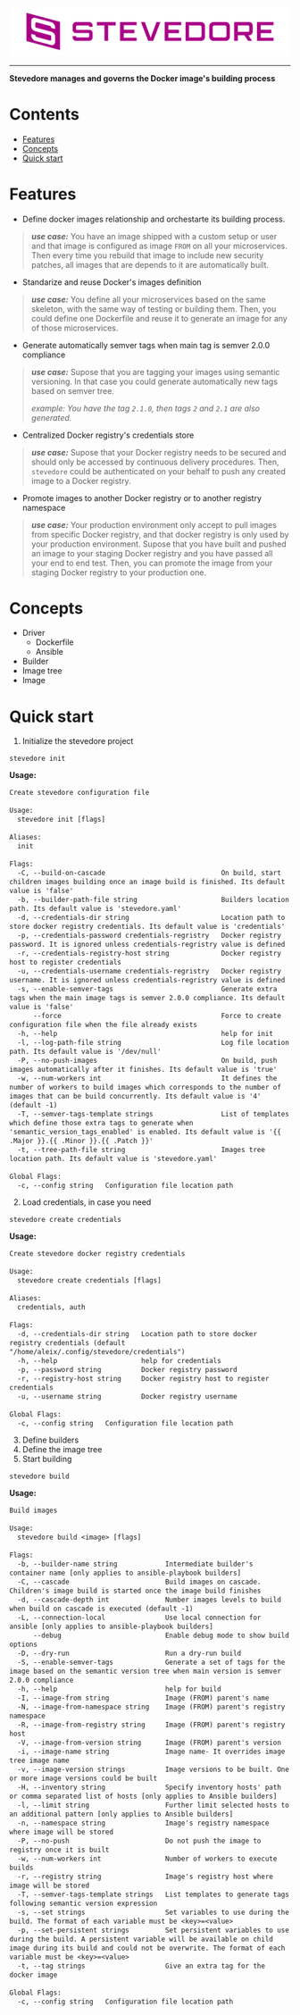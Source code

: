 
![stevedore-logo](docs/logo/logo_4_stevedore.png "Stevedore logo")

---

**Stevedore manages and governs the Docker image's building process**


<!-- @import "[TOC]" {cmd="toc" depthFrom=1 depthTo=6 orderedList=false} -->

<!-- code_chunk_output -->
# Contents
- [Features](#features)
- [Concepts](#concepts)
- [Quick start](#quick-start)

<!-- /code_chunk_output -->

# Features

- Define docker images relationship and orchestarte its building process.
> **_use case:_**
 You have an image shipped with a custom setup or user  and that image is configured as image `FROM` on all your microservices. Then every time you rebuild that image to include new security patches, all images that are depends to it are automatically built.

- Standarize and reuse Docker's images definition
> **_use case:_**
You define all your microservices based on the same skeleton, with the same way of testing or building them.
Then, you could define one Dockerfile and reuse it to generate an image for any of those microservices.

- Generate automatically semver tags when main tag is semver 2.0.0 compliance
> **_use case:_**
Supose that you are tagging your images using semantic versioning. In that case you could generate automatically new tags based on semver tree. 
>
>_example:_
_You have the tag `2.1.0`, then tags `2` and `2.1` are also generated._

- Centralized Docker registry's credentials store
> **_use case:_**
Supose that your Docker registry needs to be secured and should only be accessed by continuous delivery procedures. Then, `stevedore` could be authenticated on your behalf to push any created image to a Docker registry.

- Promote images to another Docker registry or to another registry namespace
> **_use case:_**
Your production environment only accept to pull images from specific Docker registry, and that docker registry is only used by your production environment. Supose that you have built and pushed an image to your staging Docker registry and you have passed all your end to end test. Then, you can promote the image from your staging Docker registry to your production one.

# Concepts

- Driver
    - Dockerfile
    - Ansible
- Builder
- Image tree
- Image

# Quick start

1. Initialize the stevedore project
```
stevedore init
```
**Usage:**
```
Create stevedore configuration file

Usage:
  stevedore init [flags]

Aliases:
  init

Flags:
  -C, --build-on-cascade                             On build, start children images building once an image build is finished. Its default value is 'false'
  -b, --builder-path-file string                     Builders location path. Its default value is 'stevedore.yaml'
  -d, --credentials-dir string                       Location path to store docker registry credentials. Its default value is 'credentials'
  -p, --credentials-password credentials-regristry   Docker registry password. It is ignored unless credentials-regristry value is defined
  -r, --credentials-registry-host string             Docker registry host to register credentials
  -u, --credentials-username credentials-regristry   Docker registry username. It is ignored unless credentials-regristry value is defined
  -s, --enable-semver-tags                           Generate extra tags when the main image tags is semver 2.0.0 compliance. Its default value is 'false'
      --force                                        Force to create configuration file when the file already exists
  -h, --help                                         help for init
  -l, --log-path-file string                         Log file location path. Its default value is '/dev/null'
  -P, --no-push-images                               On build, push images automatically after it finishes. Its default value is 'true'
  -w, --num-workers int                              It defines the number of workers to build images which corresponds to the number of images that can be build concurrently. Its default value is '4' (default -1)
  -T, --semver-tags-template strings                 List of templates which define those extra tags to generate when 'semantic_version_tags_enabled' is enabled. Its default value is '{{ .Major }}.{{ .Minor }}.{{ .Patch }}'
  -t, --tree-path-file string                        Images tree location path. Its default value is 'stevedore.yaml'

Global Flags:
  -c, --config string   Configuration file location path
```

2. Load credentials, in case you need
```
stevedore create credentials
```
**Usage:**
```
Create stevedore docker registry credentials

Usage:
  stevedore create credentials [flags]

Aliases:
  credentials, auth

Flags:
  -d, --credentials-dir string   Location path to store docker registry credentials (default "/home/aleix/.config/stevedore/credentials")
  -h, --help                     help for credentials
  -p, --password string          Docker registry password
  -r, --registry-host string     Docker registry host to register credentials
  -u, --username string          Docker registry username

Global Flags:
  -c, --config string   Configuration file location path
```

3. Define builders
4. Define the image tree
5. Start building
```
stevedore build
```
**Usage:**
```
Build images

Usage:
  stevedore build <image> [flags]

Flags:
  -b, --builder-name string            Intermediate builder's container name [only applies to ansible-playbook builders]
  -C, --cascade                        Build images on cascade. Children's image build is started once the image build finishes
  -d, --cascade-depth int              Number images levels to build when build on cascade is executed (default -1)
  -L, --connection-local               Use local connection for ansible [only applies to ansible-playbook builders]
      --debug                          Enable debug mode to show build options
  -D, --dry-run                        Run a dry-run build
  -S, --enable-semver-tags             Generate a set of tags for the image based on the semantic version tree when main version is semver 2.0.0 compliance
  -h, --help                           help for build
  -I, --image-from string              Image (FROM) parent's name
  -N, --image-from-namespace string    Image (FROM) parent's registry namespace
  -R, --image-from-registry string     Image (FROM) parent's registry host
  -V, --image-from-version string      Image (FROM) parent's version
  -i, --image-name string              Image name- It overrides image tree image name
  -v, --image-version strings          Image versions to be built. One or more image versions could be built
  -H, --inventory string               Specify inventory hosts' path or comma separated list of hosts [only applies to Ansible builders]
  -l, --limit string                   Further limit selected hosts to an additional pattern [only applies to Ansible builders]
  -n, --namespace string               Image's registry namespace where image will be stored
  -P, --no-push                        Do not push the image to registry once it is built
  -w, --num-workers int                Number of workers to execute builds
  -r, --registry string                Image's registry host where image will be stored
  -T, --semver-tags-template strings   List templates to generate tags following semantic version expression
  -s, --set strings                    Set variables to use during the build. The format of each variable must be <key>=<value>
  -p, --set-persistent strings         Set persistent variables to use during the build. A persistent variable will be available on child image during its build and could not be overwrite. The format of each variable must be <key>=<value>
  -t, --tag strings                    Give an extra tag for the docker image

Global Flags:
  -c, --config string   Configuration file location path

```
